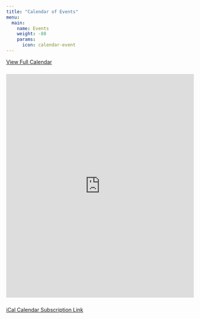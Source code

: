 ```yaml
---
title: "Calendar of Events"
menu:
  main:
    name: Events
    weight: -80
    params:
      icon: calendar-event
---
```

<style>
  .article-time {
    display: none;
  }
</style>

<div class="article-category">

[View Full Calendar](https://calendar.google.com/calendar/embed?src=62da059a43acfa2924e50e6aaa43e3aed3728f7eda51af7d7a43f0313404e09c%40group.calendar.google.com&amp;ctz=America%2FChicago)

</div>

<iframe src="https://calendar.google.com/calendar/embed?height=600&wkst=1&bgcolor=%23ffffff&ctz=America%2FChicago&mode=AGENDA&src=NjJkYTA1OWE0M2FjZmEyOTI0ZTUwZTZhYWE0M2UzYWVkMzcyOGY3ZWRhNTFhZjdkN2E0M2YwMzEzNDA0ZTA5Y0Bncm91cC5jYWxlbmRhci5nb29nbGUuY29t&color=%2333B679" width="600" height="600" frameborder="0" scrolling="no" style="margin: 10px auto; width: 100%; border: 0;"></iframe>
<br>

[iCal Calendar Subscription Link](webcal://calendar.google.com/calendar/ical/62da059a43acfa2924e50e6aaa43e3aed3728f7eda51af7d7a43f0313404e09c%40group.calendar.google.com/public/basic.ics)

